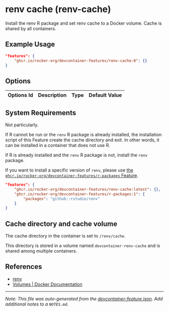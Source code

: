 

# renv cache (renv-cache)

Install the renv R package and set renv cache to a Docker volume. Cache is shared by all containers.

## Example Usage

```json
"features": {
    "ghcr.io/rocker-org/devcontainer-features/renv-cache:0": {}
}
```

## Options

| Options Id | Description | Type | Default Value |
|-----|-----|-----|-----|


<!-- markdownlint-disable MD041 -->

## System Requirements

Not particularly.

If R cannot be run or the `renv` R package is already installed,
the installation script of this Feature create the cache directory and exit.
In other words, it can be installed in a container that does not use R.

If R is already installed and the `renv` R package is not, install the `renv` package.

If you want to install a specific version of `renv`,
please use [the `ghcr.io/rocker-org/devcontainer-features/r-packages` Feature](https://github.com/rocker-org/devcontainer-features/tree/main/src/r-packages).

```json
"features": {
    "ghcr.io/rocker-org/devcontainer-features/renv-cache:latest": {},
    "ghcr.io/rocker-org/devcontainer-features/r-packages:1": {
        "packages": "github::rstudio/renv"
    }
}
```

## Cache directory and cache volume

The cache directory in the container is set to `/renv/cache`.

This directory is stored in a volume named `devcontainer-renv-cache`
and is shared among multiple containers.

## References

- [renv](https://rstudio.github.io/renv/)
- [Volumes | Docker Documentation](https://docs.docker.com/storage/volumes/)


---

_Note: This file was auto-generated from the [devcontainer-feature.json](https://github.com/rocker-org/devcontainer-features/blob/main/src/renv-cache/devcontainer-feature.json).  Add additional notes to a `NOTES.md`._
